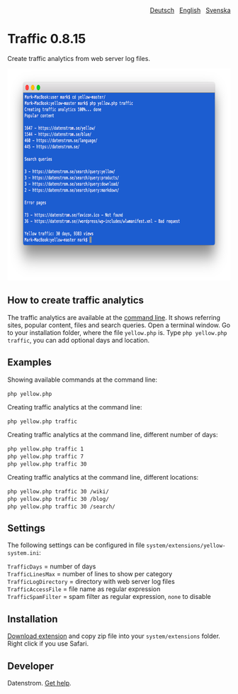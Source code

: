 <p align="right"><a href="README-de.md">Deutsch</a> &nbsp; <a href="README.md">English</a> &nbsp; <a href="README-sv.md">Svenska</a></p>

# Traffic 0.8.15

Create traffic analytics from web server log files.

<p align="center"><img src="traffic-screenshot.png?raw=true" width="794" height="478" alt="Screenshot"></p>

## How to create traffic analytics

The traffic analytics are available at the [command line](https://github.com/datenstrom/yellow-extensions/tree/master/source/command). It shows referring sites, popular content, files and search queries. Open a terminal window. Go to your installation folder, where the file `yellow.php` is. Type `php yellow.php traffic`, you can add optional days and location.

## Examples

Showing available commands at the command line:

`php yellow.php`

Creating traffic analytics at the command line:

`php yellow.php traffic`  

Creating traffic analytics at the command line, different number of days:

`php yellow.php traffic 1`  
`php yellow.php traffic 7`  
`php yellow.php traffic 30`  

Creating traffic analytics at the command line, different locations:

`php yellow.php traffic 30 /wiki/`  
`php yellow.php traffic 30 /blog/`  
`php yellow.php traffic 30 /search/`  

## Settings

The following settings can be configured in file `system/extensions/yellow-system.ini`:

`TrafficDays` = number of days  
`TrafficLinesMax` = number of lines to show per category  
`TrafficLogDirectory` = directory with web server log files  
`TrafficAccessFile` = file name as regular expression  
`TrafficSpamFilter` = spam filter as regular expression, `none` to disable  

## Installation

[Download extension](https://github.com/datenstrom/yellow-extensions/raw/master/zip/traffic.zip) and copy zip file into your `system/extensions` folder. Right click if you use Safari.

## Developer

Datenstrom. [Get help](https://datenstrom.se/yellow/help/).
